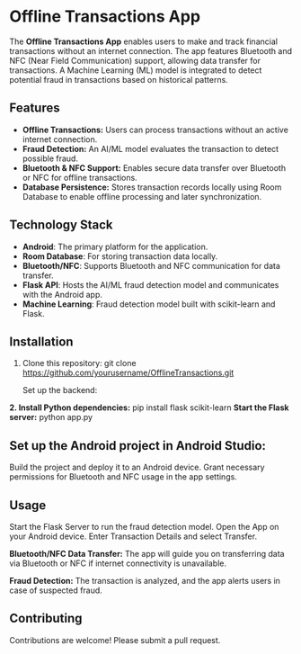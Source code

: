 # Offline Transactions App

The **Offline Transactions App** enables users to make and track financial transactions without an internet connection. The app features Bluetooth and NFC (Near Field Communication) support, allowing data transfer for transactions. A Machine Learning (ML) model is integrated to detect potential fraud in transactions based on historical patterns.

## Features
- **Offline Transactions:** Users can process transactions without an active internet connection.
- **Fraud Detection:** An AI/ML model evaluates the transaction to detect possible fraud.
- **Bluetooth & NFC Support:** Enables secure data transfer over Bluetooth or NFC for offline transactions.
- **Database Persistence:** Stores transaction records locally using Room Database to enable offline processing and later synchronization.

## Technology Stack
- **Android**: The primary platform for the application.
- **Room Database**: For storing transaction data locally.
- **Bluetooth/NFC**: Supports Bluetooth and NFC communication for data transfer.
- **Flask API**: Hosts the AI/ML fraud detection model and communicates with the Android app.
- **Machine Learning**: Fraud detection model built with scikit-learn and Flask.

## Installation

1. Clone this repository:
   git clone https://github.com/yourusername/OfflineTransactions.git

   Set up the backend:

**2. Install Python dependencies:**
    pip install flask scikit-learn
  **Start the Flask server:**
    python app.py

## Set up the Android project in Android Studio:

Build the project and deploy it to an Android device.
Grant necessary permissions for Bluetooth and NFC usage in the app settings.

## Usage
Start the Flask Server to run the fraud detection model.
Open the App on your Android device.
Enter Transaction Details and select Transfer.

**Bluetooth/NFC Data Transfer:** The app will guide you on transferring data via Bluetooth or NFC if internet connectivity is unavailable.

**Fraud Detection:** The transaction is analyzed, and the app alerts users in case of suspected fraud.

## Contributing
Contributions are welcome! Please submit a pull request.
